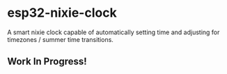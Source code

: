 # esp32-nixie-clock

A smart nixie clock capable of automatically setting time and adjusting for timezones / summer time transitions.

## Work In Progress!
